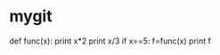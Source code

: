 mygit
=====
def func(x):
    print x*2
    print x/3
    if x==5:
        f=func(x)
    print f
    
